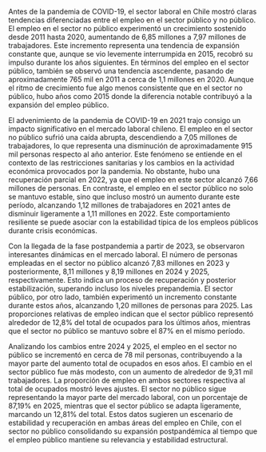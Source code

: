 Antes de la pandemia de COVID-19, el sector laboral en Chile mostró claras tendencias diferenciadas entre el empleo en el sector público y no público. El empleo en el sector no público experimentó un crecimiento sostenido desde 2011 hasta 2020, aumentando de 6,85 millones a 7,97 millones de trabajadores. Este incremento representa una tendencia de expansión constante que, aunque se vio levemente interrumpida en 2015, recobró su impulso durante los años siguientes. En términos del empleo en el sector público, también se observó una tendencia ascendente, pasando de aproximadamente 765 mil en 2011 a cerca de 1,1 millones en 2020. Aunque el ritmo de crecimiento fue algo menos consistente que en el sector no público, hubo años como 2015 donde la diferencia notable contribuyó a la expansión del empleo público.

El advenimiento de la pandemia de COVID-19 en 2021 trajo consigo un impacto significativo en el mercado laboral chileno. El empleo en el sector no público sufrió una caída abrupta, descendiendo a 7,05 millones de trabajadores, lo que representa una disminución de aproximadamente 915 mil personas respecto al año anterior. Este fenómeno se entiende en el contexto de las restricciones sanitarias y los cambios en la actividad económica provocados por la pandemia. No obstante, hubo una recuperación parcial en 2022, ya que el empleo en este sector alcanzó 7,66 millones de personas. En contraste, el empleo en el sector público no solo se mantuvo estable, sino que incluso mostró un aumento durante este período, alcanzando 1,12 millones de trabajadores en 2021 antes de disminuir ligeramente a 1,11 millones en 2022. Este comportamiento resiliente se puede asociar con la estabilidad típica de los empleos públicos durante crisis económicas.

Con la llegada de la fase postpandemia a partir de 2023, se observaron interesantes dinámicas en el mercado laboral. El número de personas empleadas en el sector no público alcanzó 7,83 millones en 2023 y posteriormente, 8,11 millones y 8,19 millones en 2024 y 2025, respectivamente. Esto indica un proceso de recuperación y posterior estabilización, superando incluso los niveles prepandemia. El sector público, por otro lado, también experimentó un incremento constante durante estos años, alcanzando 1,20 millones de personas para 2025. Las proporciones relativas de empleo indican que el sector público representó alrededor de 12,8% del total de ocupados para los últimos años, mientras que el sector no público se mantuvo sobre el 87% en el mismo período.

Analizando los cambios entre 2024 y 2025, el empleo en el sector no público se incrementó en cerca de 78 mil personas, contribuyendo a la mayor parte del aumento total de ocupados en esos años. El cambio en el sector público fue más modesto, con un aumento de alrededor de 9,31 mil trabajadores. La proporción de empleo en ambos sectores respectiva al total de ocupados mostró leves ajustes. El sector no público sigue representando la mayor parte del mercado laboral, con un porcentaje de 87,19% en 2025, mientras que el sector público se adapta ligeramente, marcando un 12,81% del total. Estos datos sugieren un escenario de estabilidad y recuperación en ambas áreas del empleo en Chile, con el sector no público consolidando su expansión postpandémica al tiempo que el empleo público mantiene su relevancia y estabilidad estructural.
